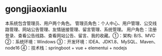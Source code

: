 # gongjiaoxianlu
本系统包含管理员、用户两个角色。 管理员角色：个人中心、用户管理、公交线路管理、网站公告管理、友情链接管理、留言管理、系统管理。 用户角色：注册登录、查看公告线路、查看网站公告、留言、我的收藏。①：架构: B/S、MVC ②：系统环境：Windows ③：开发环境：IDEA、JDK1.8、MySQL、Maven、node16 ④：技术栈：springboot + vue + elementui + nodejs
